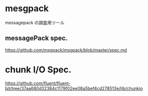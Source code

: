 # mesgpack

messagepack の調査用ツール

## messagePack spec.

https://github.com/msgpack/msgpack/blob/master/spec.md

# chunk I/O Spec.

https://github.com/fluent/fluent-bit/tree/37aa680d32384c1179f02ee08a5bef4cd278513e/lib/chunkio
